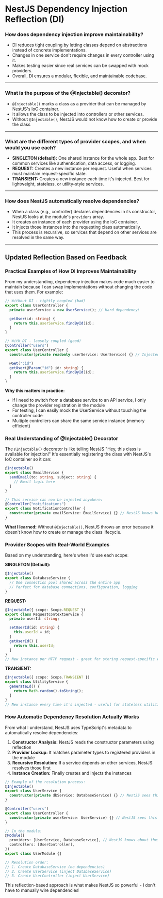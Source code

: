 # NestJS Dependency Injection Reflection (DI)

### How does dependency injection improve maintainability?

- DI reduces tight coupling by letting classes depend on abstractions instead of concrete implementations.
- Changes in one service don't require changes in every controller using it.
- Makes testing easier since real services can be swapped with mock providers.
- Overall, DI ensures a modular, flexible, and maintainable codebase.

---

### What is the purpose of the @Injectable() decorator?

- `@Injectable()` marks a class as a provider that can be managed by NestJS's IoC container.
- It allows the class to be injected into controllers or other services.
- Without `@Injectable()`, NestJS would not know how to create or provide the class.

---

### What are the different types of provider scopes, and when would you use each?

- **SINGLETON (default):** One shared instance for the whole app. Best for common services like authentication, data access, or logging.
- **REQUEST:** Creates a new instance per request. Useful when services must maintain request-specific state.
- **TRANSIENT:** Creates a new instance each time it's injected. Best for lightweight, stateless, or utility-style services.

---

### How does NestJS automatically resolve dependencies?

- When a class (e.g., controller) declares dependencies in its constructor, NestJS looks at the module's `providers` array.
- It creates an instance of each provider using the IoC container.
- It injects those instances into the requesting class automatically.
- This process is recursive, so services that depend on other services are resolved in the same way.

---

## Updated Reflection Based on Feedback

### Practical Examples of How DI Improves Maintainability

From my understanding, dependency injection makes code much easier to maintain because I can swap implementations without changing the code that uses them. For example:

```typescript
// Without DI - tightly coupled (bad)
export class UserController {
  private userService = new UserService(); // Hard dependency!

  getUser(id: string) {
    return this.userService.findById(id);
  }
}

// With DI - loosely coupled (good)
@Controller("users")
export class UserController {
  constructor(private readonly userService: UserService) {} // Injected!

  @Get(":id")
  getUser(@Param("id") id: string) {
    return this.userService.findById(id);
  }
}
```

**Why this matters in practice:**

- If I need to switch from a database service to an API service, I only change the provider registration in the module
- For testing, I can easily mock the UserService without touching the controller code
- Multiple controllers can share the same service instance (memory efficient)

### Real Understanding of @Injectable() Decorator

The `@Injectable()` decorator is like telling NestJS "Hey, this class is available for injection!" It's essentially registering the class with NestJS's IoC container so it can:

```typescript
@Injectable()
export class EmailService {
  sendEmail(to: string, subject: string) {
    // Email logic here
  }
}

// This service can now be injected anywhere:
@Controller("notifications")
export class NotificationController {
  constructor(private emailService: EmailService) {} // NestJS knows how to provide this!
}
```

**What I learned:** Without `@Injectable()`, NestJS throws an error because it doesn't know how to create or manage the class lifecycle.

### Provider Scopes with Real-World Examples

Based on my understanding, here's when I'd use each scope:

**SINGLETON (Default):**

```typescript
@Injectable()
export class DatabaseService {
  // One connection pool shared across the entire app
  // Perfect for database connections, configuration, logging
}
```

**REQUEST:**

```typescript
@Injectable({ scope: Scope.REQUEST })
export class RequestContextService {
  private userId: string;

  setUserId(id: string) {
    this.userId = id;
  }
  getUserId() {
    return this.userId;
  }
}
// New instance per HTTP request - great for storing request-specific data
```

**TRANSIENT:**

```typescript
@Injectable({ scope: Scope.TRANSIENT })
export class UtilityService {
  generateId() {
    return Math.random().toString();
  }
}
// New instance every time it's injected - useful for stateless utilities
```

### How Automatic Dependency Resolution Actually Works

From what I understand, NestJS uses TypeScript's metadata to automatically resolve dependencies:

1. **Constructor Analysis:** NestJS reads the constructor parameters using reflection
2. **Provider Lookup:** It matches parameter types to registered providers in the module
3. **Recursive Resolution:** If a service depends on other services, NestJS resolves those first
4. **Instance Creation:** Finally creates and injects the instances

```typescript
// Example of the resolution process:
@Injectable()
export class UserService {
  constructor(private dbService: DatabaseService) {} // NestJS sees this dependency
}

@Controller("users")
export class UserController {
  constructor(private userService: UserService) {} // NestJS sees this dependency too
}

// In the module:
@Module({
  providers: [UserService, DatabaseService], // NestJS knows about these
  controllers: [UserController],
})
export class UserModule {}

// Resolution order:
// 1. Create DatabaseService (no dependencies)
// 2. Create UserService (inject DatabaseService)
// 3. Create UserController (inject UserService)
```

This reflection-based approach is what makes NestJS so powerful - I don't have to manually wire dependencies!
